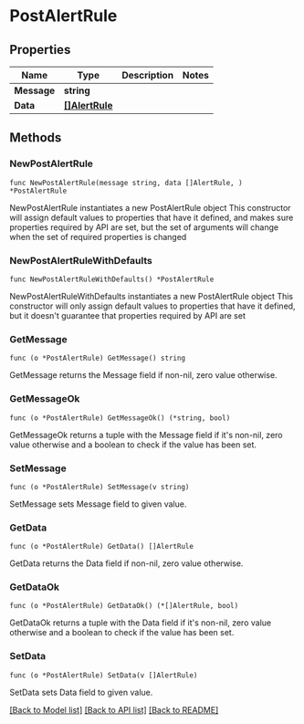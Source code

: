 # PostAlertRule

## Properties

Name | Type | Description | Notes
------------ | ------------- | ------------- | -------------
**Message** | **string** |  | 
**Data** | [**[]AlertRule**](AlertRule.md) |  | 

## Methods

### NewPostAlertRule

`func NewPostAlertRule(message string, data []AlertRule, ) *PostAlertRule`

NewPostAlertRule instantiates a new PostAlertRule object
This constructor will assign default values to properties that have it defined,
and makes sure properties required by API are set, but the set of arguments
will change when the set of required properties is changed

### NewPostAlertRuleWithDefaults

`func NewPostAlertRuleWithDefaults() *PostAlertRule`

NewPostAlertRuleWithDefaults instantiates a new PostAlertRule object
This constructor will only assign default values to properties that have it defined,
but it doesn't guarantee that properties required by API are set

### GetMessage

`func (o *PostAlertRule) GetMessage() string`

GetMessage returns the Message field if non-nil, zero value otherwise.

### GetMessageOk

`func (o *PostAlertRule) GetMessageOk() (*string, bool)`

GetMessageOk returns a tuple with the Message field if it's non-nil, zero value otherwise
and a boolean to check if the value has been set.

### SetMessage

`func (o *PostAlertRule) SetMessage(v string)`

SetMessage sets Message field to given value.


### GetData

`func (o *PostAlertRule) GetData() []AlertRule`

GetData returns the Data field if non-nil, zero value otherwise.

### GetDataOk

`func (o *PostAlertRule) GetDataOk() (*[]AlertRule, bool)`

GetDataOk returns a tuple with the Data field if it's non-nil, zero value otherwise
and a boolean to check if the value has been set.

### SetData

`func (o *PostAlertRule) SetData(v []AlertRule)`

SetData sets Data field to given value.



[[Back to Model list]](../README.md#documentation-for-models) [[Back to API list]](../README.md#documentation-for-api-endpoints) [[Back to README]](../README.md)


